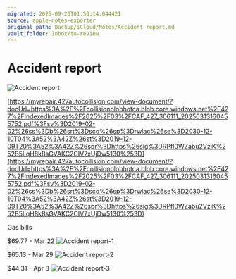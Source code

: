 ```yaml
---
migrated: 2025-09-20T01:50:14.044421
source: apple-notes-exporter
original_path: Backup/iCloud/Notes/Accident report.md
vault_folder: Inbox/to-review
---
```

# Accident report

![Accident report](images/Accident%20report.jpeg)

[https://myrepair.427autocollision.com/view-document/?docUrl=https%3A%2F%2Fcollisionblobhotca.blob.core.windows.net%2F427%2FIndexedImages%2F2025%2F03%2FCAF_427_306111_20250313160455752.pdf%3Fsv%3D2019-02-02%26ss%3Db%26srt%3Dsco%26sp%3Drwlac%26se%3D2030-12-10T04%3A52%3A42Z%26st%3D2019-12-09T20%3A52%3A42Z%26spr%3Dhttps%26sig%3DRPfI0WZabu2VziK%252B5LqH8kBsGVAKC2CIV7xUjDw5130%253D](https://myrepair.427autocollision.com/view-document/?docUrl=https%3A%2F%2Fcollisionblobhotca.blob.core.windows.net%2F427%2FIndexedImages%2F2025%2F03%2FCAF_427_306111_20250313160455752.pdf%3Fsv%3D2019-02-02%26ss%3Db%26srt%3Dsco%26sp%3Drwlac%26se%3D2030-12-10T04%3A52%3A42Z%26st%3D2019-12-09T20%3A52%3A42Z%26spr%3Dhttps%26sig%3DRPfI0WZabu2VziK%252B5LqH8kBsGVAKC2CIV7xUjDw5130%253D)

Gas bills

$69.77 - Mar 22
![Accident report-1](images/Accident%20report-1.jpeg)

$65.13 - Mar 29
![Accident report-2](images/Accident%20report-2.jpeg)

$44.31 - Apr 3
![Accident report-3](images/Accident%20report-3.jpeg)

